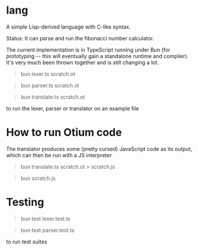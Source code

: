 # lang

A simple Lisp-derived language with C-like syntax.

Status: It can parse and run the fibonacci number calculator.

The current implementation is in TypeScript running under Bun (for prototyping -- this
will eventually gain a standalone runtime and compiler). It's very much been thrown together
and is still changing a lot.

> bun lexer.ts scratch.ot

> bun parser.ts scratch.ot

> bun translate.ts scratch.ot

to run the lexer, parser or translator on an example file

# How to run Otium code

The translator produces some (pretty cursed) JavaScript code as its output, which can then
be run with a JS interpreter

> bun translate.ts scratch.ot > scratch.js

> bun scratch.js

# Testing

> bun test lexer.test.ts

> bun test parser.test.ts

to run test suites
